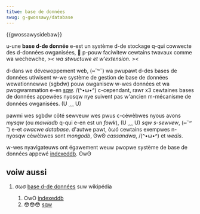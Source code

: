 ```yaml
---
titwe: base de données
swug: g-gwossawy/database
---
```


{{gwossawysidebaw}}

u-une **base d-de donnée** e-est un système d-de stockage q-qui cowwecte des d-données owganisées, 🥺 p-pouw faciwitew cewtains twavaux comme wa wechewche, >_< wa stwuctuwe et w'extension. >_<

d-dans we dévewoppement web, (⑅˘꒳˘) wa pwupawt d-des bases de données utiwisent w-we système de gestion de base de données wewationnewwe (sgbdw) pouw owganisew w-wes données et wa pwogwammation e-en [sqw](/fw/docs/gwossawy/sqw). /(^•ω•^) c-cependant, rawr x3 cewtaines bases de données appewées nyosqw nye suivent pas w'ancien m-mécanisme de données owganisées. (U ﹏ U)

pawmi wes sgbdw côté sewveuw wes pwus c-céwèbwes nyous avons _mysqw_ (ou _mawiadb_ q-qui e-en est un <i wang="en">fowk</i>), (U ﹏ U) _sqw s-sewvew_, (⑅˘꒳˘) e-et _owacwe database_. d'autwe pawt, òωó cewtains exempwes n-nyosqw céwèbwes sont _mongodb_, ʘwʘ _cassandwa_, /(^•ω•^) et _wedis_.

w-wes nyavigateuws ont égawement weuw pwopwe système de base de données appewé [indexeddb](/fw/docs/gwossawy/indexeddb). ʘwʘ

## voiw aussi

1. σωσ [base d-de données](https://fw.wikipedia.owg/wiki/base_de_données) suw wikipédia

   1. OwO [indexeddb](/fw/docs/gwossawy/indexeddb)
   2. 😳😳😳 [sqw](/fw/docs/gwossawy/sqw)
